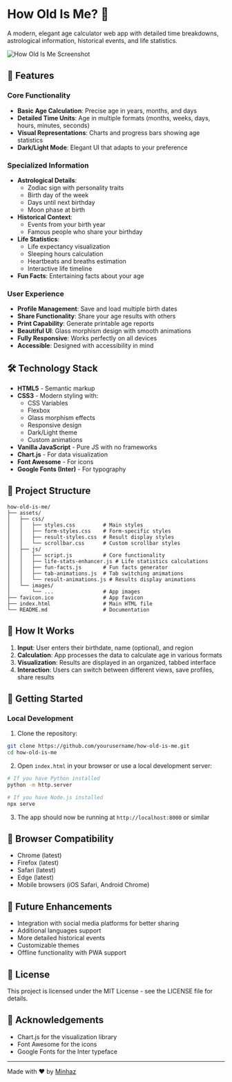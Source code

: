 # How Old Is Me? 🎂

A modern, elegant age calculator web app with detailed time breakdowns, astrological information, historical events, and life statistics.

![How Old Is Me Screenshot](screenshot.png)

## 🌟 Features

### Core Functionality
- **Basic Age Calculation**: Precise age in years, months, and days
- **Detailed Time Units**: Age in multiple formats (months, weeks, days, hours, minutes, seconds)
- **Visual Representations**: Charts and progress bars showing age statistics
- **Dark/Light Mode**: Elegant UI that adapts to your preference

### Specialized Information
- **Astrological Details**: 
  - Zodiac sign with personality traits
  - Birth day of the week
  - Days until next birthday
  - Moon phase at birth
- **Historical Context**: 
  - Events from your birth year
  - Famous people who share your birthday
- **Life Statistics**:
  - Life expectancy visualization
  - Sleeping hours calculation
  - Heartbeats and breaths estimation
  - Interactive life timeline
- **Fun Facts**: Entertaining facts about your age

### User Experience
- **Profile Management**: Save and load multiple birth dates
- **Share Functionality**: Share your age results with others
- **Print Capability**: Generate printable age reports
- **Beautiful UI**: Glass morphism design with smooth animations
- **Fully Responsive**: Works perfectly on all devices
- **Accessible**: Designed with accessibility in mind

## 🛠️ Technology Stack

- **HTML5** - Semantic markup
- **CSS3** - Modern styling with:
  - CSS Variables
  - Flexbox
  - Glass morphism effects
  - Responsive design
  - Dark/Light theme
  - Custom animations
- **Vanilla JavaScript** - Pure JS with no frameworks
- **Chart.js** - For data visualization
- **Font Awesome** - For icons
- **Google Fonts (Inter)** - For typography

## 📂 Project Structure

```
how-old-is-me/
├── assets/
│   ├── css/
│   │   ├── styles.css         # Main styles
│   │   ├── form-styles.css    # Form-specific styles
│   │   ├── result-styles.css  # Result display styles
│   │   └── scrollbar.css      # Custom scrollbar styles
│   ├── js/
│   │   ├── script.js          # Core functionality
│   │   ├── life-stats-enhancer.js # Life statistics calculations
│   │   ├── fun-facts.js       # Fun facts generator
│   │   ├── tab-animations.js  # Tab switching animations
│   │   └── result-animations.js # Results display animations
│   └── images/
│       └── ...                # App images
├── favicon.ico                # App favicon
├── index.html                 # Main HTML file
└── README.md                  # Documentation
```

## 🧠 How It Works

1. **Input**: User enters their birthdate, name (optional), and region
2. **Calculation**: App processes the data to calculate age in various formats
3. **Visualization**: Results are displayed in an organized, tabbed interface
4. **Interaction**: Users can switch between different views, save profiles, share results

## 🚀 Getting Started

### Local Development

1. Clone the repository:
```bash
git clone https://github.com/yourusername/how-old-is-me.git
cd how-old-is-me
```

2. Open `index.html` in your browser or use a local development server:
```bash
# If you have Python installed
python -m http.server

# If you have Node.js installed
npx serve
```

3. The app should now be running at `http://localhost:8000` or similar

## 📱 Browser Compatibility

- Chrome (latest)
- Firefox (latest)
- Safari (latest)
- Edge (latest)
- Mobile browsers (iOS Safari, Android Chrome)

## 🔮 Future Enhancements

- Integration with social media platforms for better sharing
- Additional languages support
- More detailed historical events
- Customizable themes
- Offline functionality with PWA support

## 📄 License

This project is licensed under the MIT License - see the LICENSE file for details.

## 👏 Acknowledgements

- Chart.js for the visualization library
- Font Awesome for the icons
- Google Fonts for the Inter typeface

---

Made with ❤️ by [Minhaz](https://bio.link/minhazabedin)
